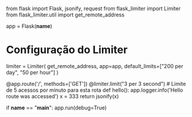from flask import Flask, jsonify, request
from flask_limiter import Limiter
from flask_limiter.util import get_remote_address

app = Flask(__name__)

# Configuração do Limiter
limiter = Limiter(
    get_remote_address,
    app=app,
    default_limits=["200 per day", "50 per hour"]
)

@app.route('/', methods=['GET'])
@limiter.limit("3 per 3 second")  # Limite de 5 acessos por minuto para esta rota
def hello():
    app.logger.info('Hello route was accessed')
    x = 333
    return jsonify(x)

if __name__ == "__main__":
    app.run(debug=True)
